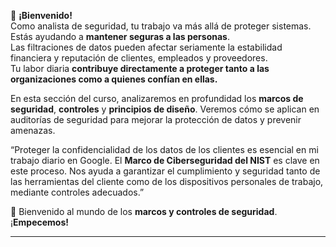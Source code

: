 
🔐 **¡Bienvenido!**  
Como analista de seguridad, tu trabajo va más allá de proteger sistemas. Estás ayudando a **mantener seguras a las personas**.  
Las filtraciones de datos pueden afectar seriamente la estabilidad financiera y reputación de clientes, empleados y proveedores.  
Tu labor diaria **contribuye directamente a proteger tanto a las organizaciones como a quienes confían en ellas.**

En esta sección del curso, analizaremos en profundidad los **marcos de seguridad**, **controles** y **principios de diseño**. Veremos cómo se aplican en auditorías de seguridad para mejorar la protección de datos y prevenir amenazas.

“Proteger la confidencialidad de los datos de los clientes es esencial en mi trabajo diario en Google. El **Marco de Ciberseguridad del NIST** es clave en este proceso. Nos ayuda a garantizar el cumplimiento y seguridad tanto de las herramientas del cliente como de los dispositivos personales de trabajo, mediante controles adecuados.”

🧭 Bienvenido al mundo de los **marcos y controles de seguridad**.  
¡**Empecemos!**

---

